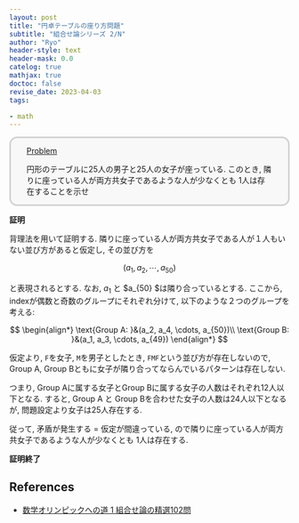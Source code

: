 ```yaml
---
layout: post
title: "円卓テーブルの座り方問題"
subtitle: "組合せ論シリーズ 2/N"
author: "Ryo"
header-style: text
header-mask: 0.0
catelog: true
mathjax: true
doctoc: false
revise_date: 2023-04-03
tags:

- math
---
```


<div style='padding-left: 2em; padding-right: 2em; border-radius: 1em; border-style:solid; border-color:#D3D3D3; background-color:#F8F8F8'>
<p class="h4"><ins>Problem </ins></p>

円形のテーブルに25人の男子と25人の女子が座っている. このとき, 隣りに座っている人が両方共女子であるような人が少なくとも
1人は存在することを示せ

</div>

**証明**

背理法を用いて証明する.
隣りに座っている人が両方共女子である人が１人もいない並び方があると仮定し, その並び方を

<p style="text-align: center;">

$$
(a_1, a_2, \cdots, a_{50})
$$

</p>

と表現されるとする. なお, $a_1$ と $a_{50} $は隣り合っているとする.
ここから, indexが偶数と奇数のグループにそれぞれ分けて, 以下のような２つのグループを考える:

<p style="text-align: center;">
$$
\begin{align*}
\text{Group A: }&(a_2, a_4, \cdots, a_{50})\\
\text{Group B: }&(a_1, a_3, \cdots, a_{49})
\end{align*}
$$
</p>

仮定より, `F`を女子, `M`を男子としたとき, `FMF`という並び方が存在しないので, 
Group A, Group Bともに女子が隣り合ってならんでいるパターンは存在しない.

つまり, Group Aに属する女子とGroup Bに属する女子の人数はそれぞれ12人以下となる.
すると, Group A と Group Bを合わせた女子の人数は24人以下となるが, 問題設定より女子は25人存在する.

従って, 矛盾が発生する = 仮定が間違っている, ので隣りに座っている人が両方共女子であるような人が少なくとも
1人は存在する.

**証明終了**


## References

- [数学オリンピックへの道 1 組合せ論の精選102問](https://www.asakura.co.jp/detail.php?book_code=11807)
